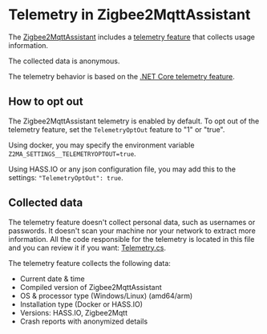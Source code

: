 # Telemetry in Zigbee2MqttAssistant

The [Zigbee2MqttAssistant](https://github.com/yllibed/Zigbee2MqttAssistant) includes a
[telemetry feature]() that collects usage information.

The collected data is anonymous.

The telemetry behavior is based on the [.NET Core telemetry feature](https://docs.microsoft.com/en-us/dotnet/core/tools/telemetry).

## How to opt out

The Zigbee2MqttAssistant telemetry is enabled by default.  To opt out of the telemetry feature, set the
`TelemetryOptOut` feature to "1" or "true".

Using docker, you may specify the environment variable `Z2MA_SETTINGS__TELEMETRYOPTOUT=true`.

Using HASS.IO or any json configuration file, you may add this to the settings: `"TelemetryOptOut": true`.

## Collected data

The telemetry feature doesn't collect personal data, such as usernames or passwords. It doesn't scan your
machine nor your network to extract more information.  All the code responsible for the telemetry is
located in this file and you can review it if you want:
[Telemetry.cs](https://github.com/yllibed/Zigbee2MqttAssistant/tree/master/Zigbee2MqttAssistant/Telemetry.cs).

The telemetry feature collects the following data:
* Current date & time
* Compiled version of Zigbee2MqttAssistant
* OS & processor type (Windows/Linux) (amd64/arm)
* Installation type (Docker or HASS.IO)
* Versions: HASS.IO, Zigbee2Mqtt
* Crash reports with anonymized details
